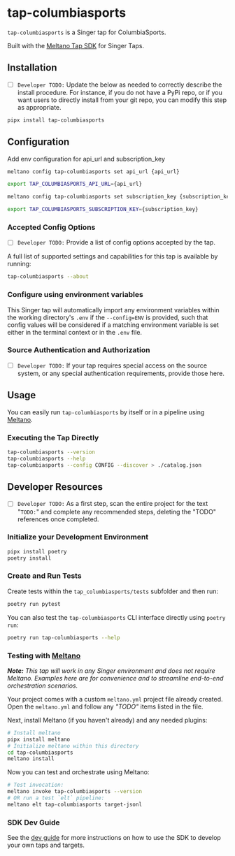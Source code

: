 # tap-columbiasports

`tap-columbiasports` is a Singer tap for ColumbiaSports.

Built with the [Meltano Tap SDK](https://sdk.meltano.com) for Singer Taps.

## Installation

- [ ] `Developer TODO:` Update the below as needed to correctly describe the install procedure. For instance, if you do not have a PyPi repo, or if you want users to directly install from your git repo, you can modify this step as appropriate.

```bash
pipx install tap-columbiasports
```

## Configuration

Add env configuration for api_url and subscription_key

```bash
meltano config tap-columbiasports set api_url {api_url}

export TAP_COLUMBIASPORTS_API_URL={api_url}

meltano config tap-columbiasports set subscription_key {subscription_key}

export TAP_COLUMBIASPORTS_SUBSCRIPTION_KEY={subscription_key}
```

### Accepted Config Options

- [ ] `Developer TODO:` Provide a list of config options accepted by the tap.

A full list of supported settings and capabilities for this
tap is available by running:

```bash
tap-columbiasports --about
```

### Configure using environment variables

This Singer tap will automatically import any environment variables within the working directory's
`.env` if the `--config=ENV` is provided, such that config values will be considered if a matching
environment variable is set either in the terminal context or in the `.env` file.

### Source Authentication and Authorization

- [ ] `Developer TODO:` If your tap requires special access on the source system, or any special authentication requirements, provide those here.

## Usage

You can easily run `tap-columbiasports` by itself or in a pipeline using [Meltano](https://meltano.com/).

### Executing the Tap Directly

```bash
tap-columbiasports --version
tap-columbiasports --help
tap-columbiasports --config CONFIG --discover > ./catalog.json
```

## Developer Resources

- [ ] `Developer TODO:` As a first step, scan the entire project for the text "`TODO:`" and complete any recommended steps, deleting the "TODO" references once completed.

### Initialize your Development Environment

```bash
pipx install poetry
poetry install
```

### Create and Run Tests

Create tests within the `tap_columbiasports/tests` subfolder and
then run:

```bash
poetry run pytest
```

You can also test the `tap-columbiasports` CLI interface directly using `poetry run`:

```bash
poetry run tap-columbiasports --help
```

### Testing with [Meltano](https://www.meltano.com)

_**Note:** This tap will work in any Singer environment and does not require Meltano.
Examples here are for convenience and to streamline end-to-end orchestration scenarios._

Your project comes with a custom `meltano.yml` project file already created. Open the `meltano.yml` and follow any _"TODO"_ items listed in
the file.

Next, install Meltano (if you haven't already) and any needed plugins:

```bash
# Install meltano
pipx install meltano
# Initialize meltano within this directory
cd tap-columbiasports
meltano install
```

Now you can test and orchestrate using Meltano:

```bash
# Test invocation:
meltano invoke tap-columbiasports --version
# OR run a test `elt` pipeline:
meltano elt tap-columbiasports target-jsonl
```

### SDK Dev Guide

See the [dev guide](https://sdk.meltano.com/en/latest/dev_guide.html) for more instructions on how to use the SDK to
develop your own taps and targets.
